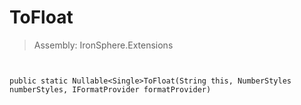 ﻿

# ToFloat

> Assembly: IronSphere.Extensions



```


public static Nullable<Single>ToFloat(String this, NumberStyles numberStyles, IFormatProvider formatProvider)
```